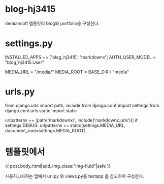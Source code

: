 # blog-hj3415

demiansoft 템플릿의 blog와 portfolio을 구성한다.

# settings.py
INSTALLED_APPS += ['blog_hj3415', 'markdownx']
AUTH_USER_MODEL = "blog_hj3415.User"

MEDIA_URL = "/media/"
MEDIA_ROOT = BASE_DIR / "media"

# urls.py
from django.urls import path, include
from django.conf import settings
from django.conf.urls.static import static

urlpatterns += [path('markdownx/', include('markdownx.urls'))]
if settings.DEBUG:
    urlpatterns += static(settings.MEDIA_URL, document_root=settings.MEDIA_ROOT)

# 템플릿에서
<div>{{ post.body_html|add_img_class:"img-fluid"|safe }}</div>


사용하고자하는 앱에서 url.py 와 views.py를 testapp 을 참고하여 구성한다.